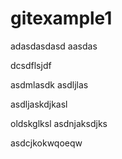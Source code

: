 # gitexample1

adasdasdasd
aasdas

dcsdflsjdf

asdmlasdk
asdljlas


asdljaskdjkasl

oldskglksl
asdnjaksdjks

asdcjkokwqoeqw

